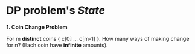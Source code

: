 # DP problem's *State*

**1. Coin Change Problem**

For m **distinct** coins { c[0] ... c[m-1] }. How many ways of making change for n? (Each coin have **infinite** amounts).

